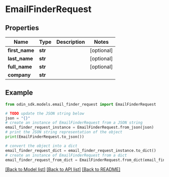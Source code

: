 # EmailFinderRequest


## Properties

Name | Type | Description | Notes
------------ | ------------- | ------------- | -------------
**first_name** | **str** |  | [optional] 
**last_name** | **str** |  | [optional] 
**full_name** | **str** |  | [optional] 
**company** | **str** |  | 

## Example

```python
from odin_sdk.models.email_finder_request import EmailFinderRequest

# TODO update the JSON string below
json = "{}"
# create an instance of EmailFinderRequest from a JSON string
email_finder_request_instance = EmailFinderRequest.from_json(json)
# print the JSON string representation of the object
print(EmailFinderRequest.to_json())

# convert the object into a dict
email_finder_request_dict = email_finder_request_instance.to_dict()
# create an instance of EmailFinderRequest from a dict
email_finder_request_from_dict = EmailFinderRequest.from_dict(email_finder_request_dict)
```
[[Back to Model list]](../README.md#documentation-for-models) [[Back to API list]](../README.md#documentation-for-api-endpoints) [[Back to README]](../README.md)


